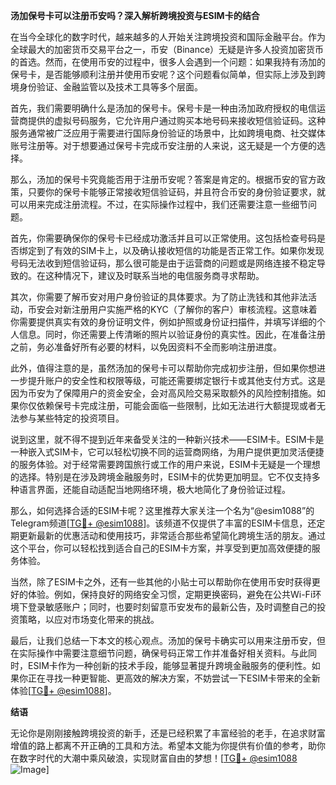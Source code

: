 **汤加保号卡可以注册币安吗？深入解析跨境投资与ESIM卡的结合**

在当今全球化的数字时代，越来越多的人开始关注跨境投资和国际金融平台。作为全球最大的加密货币交易平台之一，币安（Binance）无疑是许多人投资加密货币的首选。然而，在使用币安的过程中，很多人会遇到一个问题：如果我持有汤加的保号卡，是否能够顺利注册并使用币安呢？这个问题看似简单，但实际上涉及到跨境身份验证、金融监管以及技术工具等多个层面。

首先，我们需要明确什么是汤加的保号卡。保号卡是一种由汤加政府授权的电信运营商提供的虚拟号码服务，它允许用户通过购买本地号码来接收短信验证码。这种服务通常被广泛应用于需要进行国际身份验证的场景中，比如跨境电商、社交媒体账号注册等。对于想要通过保号卡完成币安注册的人来说，这无疑是一个方便的选择。

那么，汤加的保号卡究竟能否用于注册币安呢？答案是肯定的。根据币安的官方政策，只要你的保号卡能够正常接收短信验证码，并且符合币安的身份验证要求，就可以用来完成注册流程。不过，在实际操作过程中，我们还需要注意一些细节问题。

首先，你需要确保你的保号卡已经成功激活并且可以正常使用。这包括检查号码是否绑定到了有效的SIM卡上，以及确认接收短信的功能是否正常工作。如果你发现号码无法收到短信验证码，那么很可能是由于运营商的问题或是网络连接不稳定导致的。在这种情况下，建议及时联系当地的电信服务商寻求帮助。

其次，你需要了解币安对用户身份验证的具体要求。为了防止洗钱和其他非法活动，币安会对新注册用户实施严格的KYC（了解你的客户）审核流程。这意味着你需要提供真实有效的身份证明文件，例如护照或身份证扫描件，并填写详细的个人信息。同时，你还需要上传清晰的照片以验证身份的真实性。因此，在准备注册之前，务必准备好所有必要的材料，以免因资料不全而影响注册进度。

此外，值得注意的是，虽然汤加的保号卡可以帮助你完成初步注册，但如果你想进一步提升账户的安全性和权限等级，可能还需要绑定银行卡或其他支付方式。这是因为币安为了保障用户的资金安全，会对高风险交易采取额外的风险控制措施。如果你仅依赖保号卡完成注册，可能会面临一些限制，比如无法进行大额提现或者无法参与某些特定的投资项目。

说到这里，就不得不提到近年来备受关注的一种新兴技术——ESIM卡。ESIM卡是一种嵌入式SIM卡，它可以轻松切换不同的运营商网络，为用户提供更加灵活便捷的服务体验。对于经常需要跨国旅行或工作的用户来说，ESIM卡无疑是一个理想的选择。特别是在涉及跨境金融服务时，ESIM卡的优势更加明显。它不仅支持多种语言界面，还能自动适配当地网络环境，极大地简化了身份验证过程。

那么，如何选择合适的ESIM卡呢？这里推荐大家关注一个名为“@esim1088”的Telegram频道[[TG💪+ @esim1088](https://t.me/s/esim1088)]。该频道不仅提供了丰富的ESIM卡信息，还定期更新最新的优惠活动和使用技巧，非常适合那些希望简化跨境生活的朋友。通过这个平台，你可以轻松找到适合自己的ESIM卡方案，并享受到更加高效便捷的服务体验。

当然，除了ESIM卡之外，还有一些其他的小贴士可以帮助你在使用币安时获得更好的体验。例如，保持良好的网络安全习惯，定期更换密码，避免在公共Wi-Fi环境下登录敏感账户；同时，也要时刻留意币安发布的最新公告，及时调整自己的投资策略，以应对市场变化带来的挑战。

最后，让我们总结一下本文的核心观点。汤加的保号卡确实可以用来注册币安，但在实际操作中需要注意细节问题，确保号码正常工作并准备好相关资料。与此同时，ESIM卡作为一种创新的技术手段，能够显著提升跨境金融服务的便利性。如果你正在寻找一种更智能、更高效的解决方案，不妨尝试一下ESIM卡带来的全新体验[[TG💪+ @esim1088](https://t.me/s/esim1088)]。

**结语**

无论你是刚刚接触跨境投资的新手，还是已经积累了丰富经验的老手，在追求财富增值的路上都离不开正确的工具和方法。希望本文能为你提供有价值的参考，助你在数字时代的大潮中乘风破浪，实现财富自由的梦想！[[TG💪+ @esim1088](https://t.me/s/esim1088) ![Image](https://i.postimg.cc/4NQfJmqS/Snipaste-2025-05-13-00-14-12.png)]